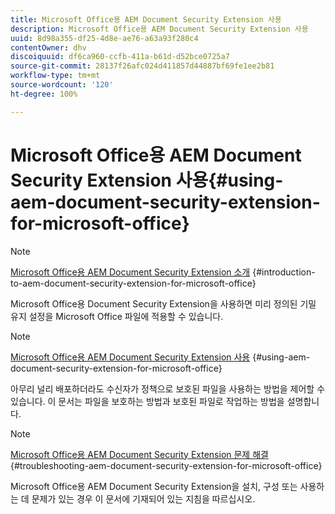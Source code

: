 ```yaml
---
title: Microsoft Office용 AEM Document Security Extension 사용
description: Microsoft Office용 AEM Document Security Extension 사용
uuid: 8d98a355-df25-4d8e-ae76-a63a93f280c4
contentOwner: dhv
discoiquuid: df6ca960-ccfb-411a-b61d-d52bce0725a7
source-git-commit: 28137f26afc024d411857d44887bf69fe1ee2b81
workflow-type: tm+mt
source-wordcount: '120'
ht-degree: 100%

---
```



# Microsoft Office용 AEM Document Security Extension 사용{#using-aem-document-security-extension-for-microsoft-office}

>[!NOTE]
>
>[Microsoft Office용 AEM Document Security Extension 소개](../document-security-extension-microsoft-office.md) {#introduction-to-aem-document-security-extension-for-microsoft-office}
>
>Microsoft Office용 Document Security Extension을 사용하면 미리 정의된 기밀 유지 설정을 Microsoft Office 파일에 적용할 수 있습니다.

>[!NOTE]
>
>[Microsoft Office용 AEM Document Security Extension 사용](../using-aem-document-security-extension.md) {#using-aem-document-security-extension-for-microsoft-office}
>
>아무리 널리 배포하더라도 수신자가 정책으로 보호된 파일을 사용하는 방법을 제어할 수 있습니다. 이 문서는 파일을 보호하는 방법과 보호된 파일로 작업하는 방법을 설명합니다.

>[!NOTE]
>
>[Microsoft Office용 AEM Document Security Extension 문제 해결](../troubleshooting-document-security-extension.md) {#troubleshooting-aem-document-security-extension-for-microsoft-office}
>
>Microsoft Office용 AEM Document Security Extension을 설치, 구성 또는 사용하는 데 문제가 있는 경우 이 문서에 기재되어 있는 지침을 따르십시오.

